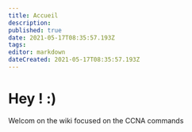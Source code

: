 ```yaml
---
title: Accueil
description: 
published: true
date: 2021-05-17T08:35:57.193Z
tags: 
editor: markdown
dateCreated: 2021-05-17T08:35:57.193Z
---
```


# Hey ! :)
Welcom on the wiki focused on the CCNA commands